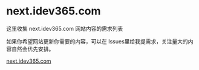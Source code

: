 # next.idev365.com

这里收集 next.idev365.com 网站内容的需求列表

如果你希望网站更新你需要的内容，可以在 Issues里给我提需求，关注量大的内容自然会优先安排。

[next.idev365.com](https://next.idev365.com/)
